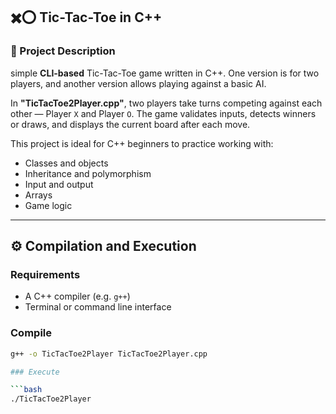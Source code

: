 ## ✖️⭕ Tic-Tac-Toe in C++

### 📌 Project Description

simple **CLI-based** Tic-Tac-Toe game written in C++. 
One version is for two players, and another version allows playing against a basic AI.

In **"TicTacToe2Player.cpp"**, two players take turns competing against each other — Player `X` and Player `O`.
The game validates inputs, detects winners or draws, and displays the current board after each move.

This project is ideal for C++ beginners to practice working with:
- Classes and objects
- Inheritance and polymorphism
- Input and output
- Arrays
- Game logic

---

## ⚙️ Compilation and Execution

###  Requirements

- A C++ compiler (e.g. `g++`)
- Terminal or command line interface

###  Compile

```bash
g++ -o TicTacToe2Player TicTacToe2Player.cpp

### Execute

```bash
./TicTacToe2Player
